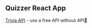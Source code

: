 ## Quizzer React App

[Trivia API](https://opentdb.com/api_config.php) - use a free API without API🔑
